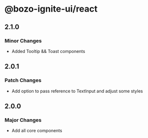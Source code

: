 # @bozo-ignite-ui/react

## 2.1.0

### Minor Changes

- Added Tooltip && Toast components

## 2.0.1

### Patch Changes

- Add option to pass reference to TextInput and adjust some styles

## 2.0.0

### Major Changes

- Add all core components
